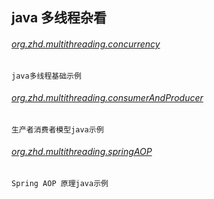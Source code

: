 
## java 多线程杂看

###### [org.zhd.multithreading.concurrency](https://github.com/TonyDoen/java_code_review/tree/master/hi-multithreading/src/main/java/org/zhd/multithreading/concurrency)

`java多线程基础示例`

###### [org.zhd.multithreading.consumerAndProducer](https://github.com/TonyDoen/java_code_review/tree/master/hi-multithreading/src/main/java/org/zhd/multithreading/consumerAndProducer)

`生产者消费者模型java示例`

###### [org.zhd.multithreading.springAOP](https://github.com/TonyDoen/java_code_review/tree/master/hi-multithreading/src/main/java/org/zhd/multithreading/springAOP)

`Spring AOP 原理java示例`

